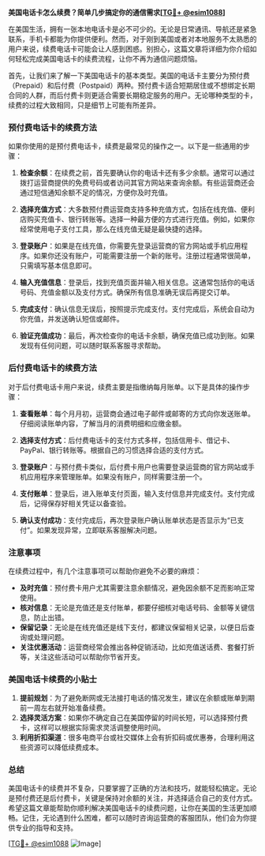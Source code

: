 **美国电话卡怎么续费？简单几步搞定你的通信需求[[TG💪+ @esim1088](https://t.me/s/esim1088)]**

在美国生活，拥有一张本地电话卡是必不可少的。无论是日常通讯、导航还是紧急联系，手机卡都能为你提供便利。然而，对于刚到美国或者对本地服务不太熟悉的用户来说，续费电话卡可能会让人感到困惑。别担心，这篇文章将详细为你介绍如何轻松完成美国电话卡的续费流程，让你不再为通信问题烦恼。

首先，让我们来了解一下美国电话卡的基本类型。美国的电话卡主要分为预付费（Prepaid）和后付费（Postpaid）两种。预付费卡适合短期居住或不想绑定长期合同的人群，而后付费卡则更适合需要长期稳定服务的用户。无论哪种类型的卡，续费的过程大致相同，只是细节上可能有所差异。

### 预付费电话卡的续费方法

如果你使用的是预付费电话卡，续费是最常见的操作之一。以下是一些通用的步骤：

1. **检查余额**：在续费之前，首先要确认你的电话卡还有多少余额。通常可以通过拨打运营商提供的免费号码或者访问其官方网站来查询余额。有些运营商还会通过短信通知余额不足的情况，方便你及时充值。

2. **选择充值方式**：大多数预付费运营商支持多种充值方式，包括在线充值、便利店购买充值卡、银行转账等。选择一种最方便的方式进行充值。例如，如果你经常使用电子支付工具，那么在线充值无疑是最快捷的选择。

3. **登录账户**：如果是在线充值，你需要先登录运营商的官方网站或手机应用程序。如果你还没有账户，可能需要注册一个新的账号。注册过程通常很简单，只需填写基本信息即可。

4. **输入充值信息**：登录后，找到充值页面并输入相关信息。这通常包括你的电话号码、充值金额以及支付方式。确保所有信息准确无误后再提交订单。

5. **完成支付**：确认信息无误后，按照提示完成支付。支付完成后，系统会自动为你充值，并发送确认短信或邮件。

6. **验证充值成功**：最后，再次检查你的电话卡余额，确保充值已成功到账。如果发现有任何问题，可以随时联系客服寻求帮助。

### 后付费电话卡的续费方法

对于后付费电话卡用户来说，续费主要是指缴纳每月账单。以下是具体的操作步骤：

1. **查看账单**：每个月月初，运营商会通过电子邮件或邮寄的方式向你发送账单。仔细阅读账单内容，了解当月的消费明细和应缴金额。

2. **选择支付方式**：后付费电话卡的支付方式多样，包括信用卡、借记卡、PayPal、银行转账等。根据自己的习惯选择合适的支付方式。

3. **登录账户**：与预付费卡类似，后付费卡用户也需要登录运营商的官方网站或手机应用程序来管理账单。如果没有账户，同样需要注册一个。

4. **支付账单**：登录后，进入账单支付页面，输入支付信息并完成支付。支付完成后，记得保存好相关凭证以备查验。

5. **确认支付成功**：支付完成后，再次登录账户确认账单状态是否显示为“已支付”。如果发现异常，立即联系客服解决问题。

### 注意事项

在续费过程中，有几个注意事项可以帮助你避免不必要的麻烦：

- **及时充值**：预付费卡用户尤其需要注意余额情况，避免因余额不足而影响正常使用。
- **核对信息**：无论是充值还是支付账单，都要仔细核对电话号码、金额等关键信息，防止出错。
- **保留记录**：无论是在线充值还是线下支付，都建议保留相关记录，以便日后查询或处理问题。
- **关注优惠活动**：运营商经常会推出各种促销活动，比如充值送话费、套餐打折等，关注这些活动可以帮助你节省开支。

### 美国电话卡续费的小贴士

1. **提前规划**：为了避免断网或无法接打电话的情况发生，建议在余额或账单到期前一周左右就开始准备续费。
2. **选择灵活方案**：如果你不确定自己在美国停留的时间长短，可以选择预付费卡，这样可以根据实际需求灵活调整使用时间。
3. **利用折扣渠道**：很多电商平台或社交媒体上会有折扣码或优惠券，合理利用这些资源可以降低续费成本。

### 总结

美国电话卡的续费并不复杂，只要掌握了正确的方法和技巧，就能轻松搞定。无论是预付费还是后付费卡，关键是保持对余额的关注，并选择适合自己的支付方式。希望这篇文章能帮助你顺利解决美国电话卡的续费问题，让你在美国的生活更加顺畅。记住，无论遇到什么困难，都可以随时咨询运营商的客服团队，他们会为你提供专业的指导和支持。

[[TG💪+ @esim1088](https://t.me/s/esim1088) ![Image](https://i.postimg.cc/4NQfJmqS/Snipaste-2025-05-13-00-14-12.png)]
